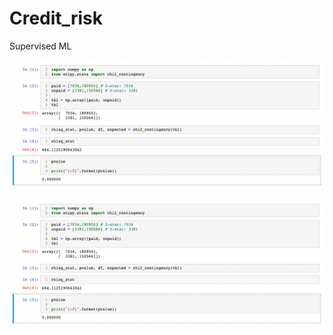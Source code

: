 # Credit_risk
Supervised ML



<kbd><img src="https://github.com/ArmineKhanan/Amazon_Vine_Analysis/blob/main/extra_analysis.png" width="800" /></kbd>

<kbd><img src="https://github.com/ArmineKhanan/Amazon_Vine_Analysis/blob/main/extra_analysis.png" width="800" /></kbd>

